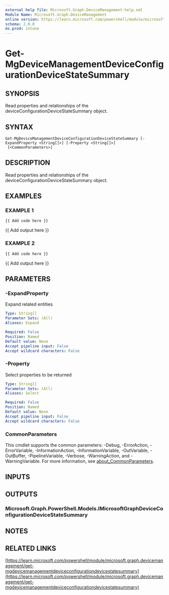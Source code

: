 ```yaml
---
external help file: Microsoft.Graph.DeviceManagement-help.xml
Module Name: Microsoft.Graph.DeviceManagement
online version: https://learn.microsoft.com/powershell/module/microsoft.graph.devicemanagement/get-mgdevicemanagementdeviceconfigurationdevicestatesummary
schema: 2.0.0
ms.prod: intune
---
```


# Get-MgDeviceManagementDeviceConfigurationDeviceStateSummary

## SYNOPSIS
Read properties and relationships of the deviceConfigurationDeviceStateSummary object.

## SYNTAX

```
Get-MgDeviceManagementDeviceConfigurationDeviceStateSummary [-ExpandProperty <String[]>] [-Property <String[]>]
 [<CommonParameters>]
```

## DESCRIPTION
Read properties and relationships of the deviceConfigurationDeviceStateSummary object.

## EXAMPLES

### EXAMPLE 1
```
{{ Add code here }}
```

{{ Add output here }}

### EXAMPLE 2
```
{{ Add code here }}
```

{{ Add output here }}

## PARAMETERS

### -ExpandProperty
Expand related entities

```yaml
Type: String[]
Parameter Sets: (All)
Aliases: Expand

Required: False
Position: Named
Default value: None
Accept pipeline input: False
Accept wildcard characters: False
```

### -Property
Select properties to be returned

```yaml
Type: String[]
Parameter Sets: (All)
Aliases: Select

Required: False
Position: Named
Default value: None
Accept pipeline input: False
Accept wildcard characters: False
```

### CommonParameters
This cmdlet supports the common parameters: -Debug, -ErrorAction, -ErrorVariable, -InformationAction, -InformationVariable, -OutVariable, -OutBuffer, -PipelineVariable, -Verbose, -WarningAction, and -WarningVariable. For more information, see [about_CommonParameters](http://go.microsoft.com/fwlink/?LinkID=113216).

## INPUTS

## OUTPUTS

### Microsoft.Graph.PowerShell.Models.IMicrosoftGraphDeviceConfigurationDeviceStateSummary
## NOTES

## RELATED LINKS

[https://learn.microsoft.com/powershell/module/microsoft.graph.devicemanagement/get-mgdevicemanagementdeviceconfigurationdevicestatesummary](https://learn.microsoft.com/powershell/module/microsoft.graph.devicemanagement/get-mgdevicemanagementdeviceconfigurationdevicestatesummary)

